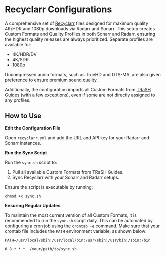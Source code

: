 # Recyclarr Configurations
A comprehensive set of [Recyclarr](https://github.com/recyclarr/recyclarr) files designed for maximum quality 4K/HDR and 1080p downloads via Radarr and Sonarr. This setup creates Custom Formats and Quality Profiles in both Sonarr and Radarr, ensuring the highest quality releases are always prioritized. Separate profiles are available for:

- 4K/HDR/DV
- 4K/SDR
- 1080p
  
Uncompressed audio formats, such as TrueHD and DTS-MA, are also given preference to ensure premium sound quality.

Additionally, the configuration imports all Custom Formats from [TRaSH Guides](https://trash-guides.info/) (with a few exceptions), even if some are not directly assigned to any profiles.

## How to Use

**Edit the Configuration File**

Open `recyclarr.yml` and add the URL and API key for your Radarr and Sonarr instances.

**Run the Sync Script**

Run the `sync.sh` script to:

1. Pull all available Custom Formats from TRaSH Guides.
2. Sync Recyclarr with your Sonarr and Radarr setups.

Ensure the script is executable by running:

```
chmod +x sync.sh
```

**Ensuring Regular Updates**

To maintain the most current version of all Custom Formats, it is recommended to run the `sync.sh` script daily. This can be automated by configuring a cron job using the `crontab -e` command. Make sure that your crontab file includes the `PATH` environment variable, as shown below:

```
PATH=/usr/local/sbin:/usr/local/bin:/usr/sbin:/usr/bin:/sbin:/bin

0 8 * * *  /your/path/to/sync.sh
```
